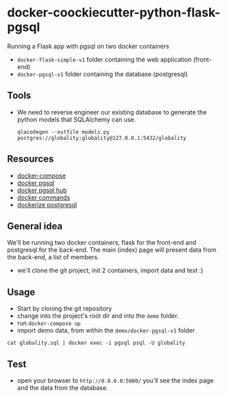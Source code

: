 # docker-coockiecutter-python-flask-pgsql
Running a Flask app with pgsql on two docker containers
- ```docker-flask-simple-v1``` folder containing the web application (front-end)
- ```docker-pgsql-v1``` folder containing the database (postgresql)

## Tools
- We need to reverse engineer our existing database to generate the python models that SQLAlchemy can use.

    ```qlacodegen --outfile models.py postgres://globality:globality@127.0.0.1:5432/globality```

## Resources
- [docker-compose](https://docs.docker.com/compose)
- [docker pgsql](https://github.com/sameersbn/docker-postgresql)
- [docker pgsql hub](https://hub.docker.com/r/sameersbn/postgresql/)
- [docker commands](https://www.digitalocean.com/community/tutorials/how-to-remove-docker-images-containers-and-volumes)
- [dockerize postgresql](https://docs.docker.com/engine/examples/postgresql_service/#installing-postgresql-on-docker)

## General idea
We'll be running two docker containers, flask for the front-end and postgresql for the back-end.
The main (index) page will present data from the back-end, a list of members.

- we'll clone the git project, init 2 containers, import data and test :)

## Usage
- Start by cloning the git repository
- change into the project's root dir and into the ```demo``` folder.
- run ```docker-compose up```
- import demo data, from within the ```demo/docker-pgsql-v1``` folder

```
cat globality.sql | docker exec -i pgsql psql -U globality
```
## Test
- open your browser to `http://0.0.0.0:5000/` you'll see the index page and the data from the database.

